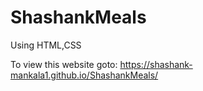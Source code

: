 # ShashankMeals
Using HTML,CSS

To view this website goto: https://shashank-mankala1.github.io/ShashankMeals/
